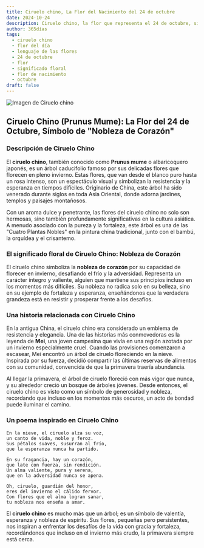 ```yaml
---
title: Ciruelo chino, La Flor del Nacimiento del 24 de octubre
date: 2024-10-24
description: Ciruelo chino, la flor que representa el 24 de octubre, simboliza Nobleza de corazón. Descubre su fascinante historia, significado en el lenguaje de las flores y una poesía que celebra su belleza.
author: 365días
tags:
  - ciruelo chino
  - flor del día
  - lenguaje de las flores
  - 24 de octubre
  - flor
  - significado floral
  - flor de nacimiento
  - octubre
draft: false
---
```



![Imagen de Ciruelo chino](https://cdn.pixabay.com/photo/2021/03/07/08/28/plum-blossom-6075483_640.jpg#center)


## Ciruelo Chino (Prunus Mume): La Flor del 24 de Octubre, Símbolo de "Nobleza de Corazón"

### Descripción de Ciruelo Chino

El **ciruelo chino**, también conocido como **Prunus mume** o albaricoquero japonés, es un árbol caducifolio famoso por sus delicadas flores que florecen en pleno invierno. Estas flores, que van desde el blanco puro hasta un rosa intenso, son un espectáculo visual y simbolizan la resistencia y la esperanza en tiempos difíciles. Originario de China, este árbol ha sido venerado durante siglos en toda Asia Oriental, donde adorna jardines, templos y paisajes montañosos.

Con un aroma dulce y penetrante, las flores del ciruelo chino no solo son hermosas, sino también profundamente significativas en la cultura asiática. A menudo asociado con la pureza y la fortaleza, este árbol es una de las "Cuatro Plantas Nobles" en la pintura china tradicional, junto con el bambú, la orquídea y el crisantemo.

### El significado floral de Ciruelo Chino: Nobleza de Corazón

El ciruelo chino simboliza la **nobleza de corazón** por su capacidad de florecer en invierno, desafiando el frío y la adversidad. Representa un carácter íntegro y valiente, alguien que mantiene sus principios incluso en los momentos más difíciles. Su nobleza no radica solo en su belleza, sino en su ejemplo de fortaleza y esperanza, enseñándonos que la verdadera grandeza está en resistir y prosperar frente a los desafíos.

### Una historia relacionada con Ciruelo Chino

En la antigua China, el ciruelo chino era considerado un emblema de resistencia y elegancia. Una de las historias más conmovedoras es la leyenda de **Mei**, una joven campesina que vivía en una región azotada por un invierno especialmente cruel. Cuando las provisiones comenzaron a escasear, Mei encontró un árbol de ciruelo floreciendo en la nieve. Inspirada por su fuerza, decidió compartir las últimas reservas de alimentos con su comunidad, convencida de que la primavera traería abundancia.

Al llegar la primavera, el árbol de ciruelo floreció con más vigor que nunca, y su alrededor creció un bosque de árboles jóvenes. Desde entonces, el ciruelo chino es visto como un símbolo de generosidad y nobleza, recordando que incluso en los momentos más oscuros, un acto de bondad puede iluminar el camino.

### Un poema inspirado en Ciruelo Chino

```
En la nieve, el ciruelo alza su voz,  
un canto de vida, noble y feroz.  
Sus pétalos suaves, susurran al frío,  
que la esperanza nunca ha partido.

En su fragancia, hay un corazón,  
que late con fuerza, sin rendición.  
Un alma valiente, pura y serena,  
que en la adversidad nunca se apena.

Oh, ciruelo, guardián del honor,  
eres del invierno el cálido fervor.  
Con flores que el alma logran sanar,  
tu nobleza nos enseña a amar.
```

El **ciruelo chino** es mucho más que un árbol; es un símbolo de valentía, esperanza y nobleza de espíritu. Sus flores, pequeñas pero persistentes, nos inspiran a enfrentar los desafíos de la vida con gracia y fortaleza, recordándonos que incluso en el invierno más crudo, la primavera siempre está cerca.
